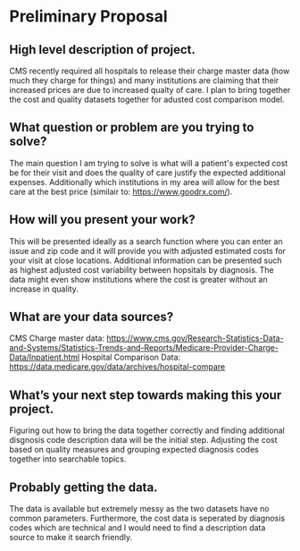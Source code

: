 # Preliminary Proposal

## High level description of project.
CMS recently required all hospitals to release their charge master data (how much they charge for things) and many institutions are claiming that their increased prices are due to increased qualty of care. I plan to bring together the cost and quality datasets together for adusted cost comparison model. 

## What question or problem are you trying to solve?
The main question I am trying to solve is what will a patient's expected cost be for their visit and does the quality of care justify the expected additional expenses. Additionally which institutions in my area will allow for the best care at the best price (similair to: https://www.goodrx.com/). 

## How will you present your work?
This will be presented ideally as a search function where you can enter an issue and zip code and it will provide you with adjusted estimated costs for your visit at close locations. Additional information can be presented such as highest adjusted cost variability between hopsitals by diagnosis. The data might even show institutions where the cost is greater without an increase in quality. 

## What are your data sources?
CMS Charge master data: https://www.cms.gov/Research-Statistics-Data-and-Systems/Statistics-Trends-and-Reports/Medicare-Provider-Charge-Data/Inpatient.html 
Hospital Comparison Data: https://data.medicare.gov/data/archives/hospital-compare 

## What’s your next step towards making this your project.
Figuring out how to bring the data together correctly and finding additional disgnosis code description data will be the initial step. Adjusting the cost based on quality measures and grouping expected diagnosis codes together into searchable topics. 

## Probably getting the data.
The data is available but extremely messy as the two datasets have no common parameters. Furthermore, the cost data is seperated by diagnosis codes which are technical and I would need to find a description data source to make it search friendly. 
